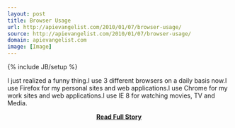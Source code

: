 ```yaml
---
layout: post
title: Browser Usage
url: http://apievangelist.com/2010/01/07/browser-usage/
source: http://apievangelist.com/2010/01/07/browser-usage/
domain: apievangelist.com
image: [Image]
---
```

{% include JB/setup %}<p>I just realized a funny thing.I use 3 different browsers on a daily basis now.I use Firefox for my personal sites and web applications.I use Chrome for my work sites and web applications.I use IE 8 for watching movies, TV and Media.</p>
<center><p><a href="http://apievangelist.com/2010/01/07/browser-usage/" style='padding:25px; font-sze:18px; font-weight: bold;'>Read Full Story</a></p></center>
